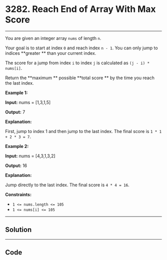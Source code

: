# 3282. Reach End of Array With Max Score

---

You are given an integer array `nums` of length `n`.

Your goal is to start at index `0` and reach index `n - 1`. You can only jump to indices **greater ** than your current index.

The score for a jump from index `i` to index `j` is calculated as `(j - i) * nums[i]`.

Return the **maximum ** possible **total score ** by the time you reach the last index.

 

**Example 1:**

**Input:** nums = [1,3,1,5]

**Output:** 7

**Explanation:**

First, jump to index 1 and then jump to the last index. The final score is `1 * 1 + 2 * 3 = 7`.

**Example 2:**

**Input:** nums = [4,3,1,3,2]

**Output:** 16

**Explanation:**

Jump directly to the last index. The final score is `4 * 4 = 16`.

 

**Constraints:**

  * `1 <= nums.length <= 105`
  * `1 <= nums[i] <= 105`

---

## Solution



---

## Code
```python


```